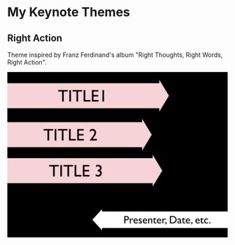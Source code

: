 # My Keynote Themes

## Right Action

Theme inspired by Franz Ferdinand's album "Right Thoughts, Right Words, Right Action".

![](demo_figure/RightAction.png)

